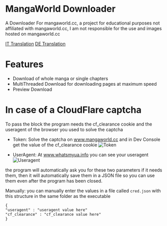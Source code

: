 # MangaWorld Downloader 
A Downloader For mangaworld.cc,
a project for educational purposes not affiliated with mangaworld.cc, I am not responsible for the use and images hosted on mangaworld.cc

[IT Translation](README_IT.md)
[DE Translation](README_DE.md)

# Features
- Download of whole manga or single chapters
- MultiThreaded Download for downloading pages at maximum speed
- Preview Download

# In case of a CloudFlare captcha
To pass the block the program needs the cf_clearance cookie and the useragent of the browser you used to solve the captcha

- Token: Solve the captcha on www.mangaworld.cc and in Dev Console get the value of the cf_clearance cookie
  ![Token](https://i.imgur.com/HYUu0M0.png)

- UserAgent: At www.whatsmyua.info you can see your useragent
  ![Useragent](https://i.imgur.com/nZZfCt1.png)

the program will automatically ask you for these two parameters if it needs them, then it will automatically save them in a JSON file so you can use them
even after the program has been closed.

Manually: you can manually enter the values in a file called `cred.json` with this structure in the same folder as the executable

```
{
"useragent" : "useragent value here"
"cf_clearance" : "cf_clearance value here"
}
```

